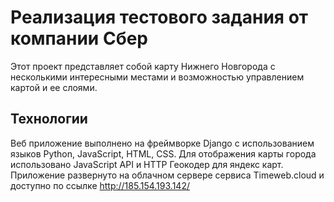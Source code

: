 # Реализация тестового задания от компании Сбер

Этот проект представляет собой карту Нижнего Новгорода с несколькими интересными местами и возможностью управлением картой и ее слоями.

## Технологии

Веб приложение выполнено на фреймворке Django с использованием языков Python, JavaScript, HTML, CSS.
Для отображения карты города использовано JavaScript API и HTTP Геокодер для яндекс карт.
Приложение развернуто на облачном сервере сервиса Timeweb.cloud и доступно по ссылке http://185.154.193.142/
